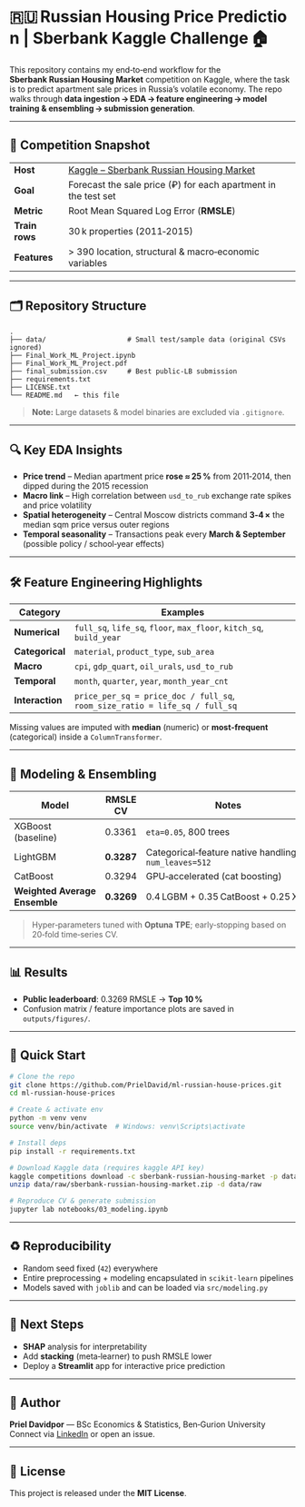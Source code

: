 
# 🇷🇺 Russian Housing Price Prediction | Sberbank Kaggle Challenge 🏠

This repository contains my end‑to‑end workflow for the **Sberbank Russian Housing Market** competition on Kaggle, where the task is to predict apartment sale prices in Russia’s volatile economy. The repo walks through **data ingestion → EDA → feature engineering → model training & ensembling → submission generation**.

---

## 📑 Competition Snapshot
| | |
|---|---|
| **Host** | [Kaggle – Sberbank Russian Housing Market](https://www.kaggle.com/competitions/sberbank-russian-housing-market) |
| **Goal** | Forecast the sale price (₽) for each apartment in the test set |
| **Metric** | Root Mean Squared Log Error (**RMSLE**) |
| **Train rows** | 30 k properties (2011‑2015) |
| **Features** | > 390 location, structural & macro‑economic variables |

---

## 🗂️ Repository Structure
```text
.
├── data/                    # Small test/sample data (original CSVs ignored)
├── Final_Work_ML_Project.ipynb
├── Final_Work_ML_Project.pdf
├── final_submission.csv     # Best public‑LB submission
├── requirements.txt
├── LICENSE.txt
└── README.md   ← this file
```
> **Note:** Large datasets & model binaries are excluded via `.gitignore`.

---

## 🔍 Key EDA Insights
* **Price trend** – Median apartment price **rose ≈ 25 %** from 2011‑2014, then dipped during the 2015 recession  
* **Macro link** – High correlation between `usd_to_rub` exchange rate spikes and price volatility  
* **Spatial heterogeneity** – Central Moscow districts command **3‑4 ×** the median sqm price versus outer regions  
* **Temporal seasonality** – Transactions peak every **March & September** (possible policy / school‑year effects)  


---

## 🛠️ Feature Engineering Highlights
| Category | Examples |
|----------|----------|
| **Numerical** | `full_sq`, `life_sq`, `floor`, `max_floor`, `kitch_sq`, `build_year` |
| **Categorical** | `material`, `product_type`, `sub_area` |
| **Macro** | `cpi`, `gdp_quart`, `oil_urals`, `usd_to_rub` |
| **Temporal** | `month`, `quarter`, `year`, `month_year_cnt` |
| **Interaction** | `price_per_sq = price_doc / full_sq`, `room_size_ratio = life_sq / full_sq` |

Missing values are imputed with **median** (numeric) or **most‑frequent** (categorical) inside a `ColumnTransformer`.

---

## 🤖 Modeling & Ensembling
| Model | RMSLE CV | Notes |
|-------|----------|-------|
| XGBoost (baseline) | 0.3361 | `eta=0.05`, 800 trees |
| LightGBM | **0.3287** | Categorical‑feature native handling, `num_leaves=512` |
| CatBoost | 0.3294 | GPU‑accelerated (cat boosting) |
| **Weighted Average Ensemble** | **0.3269** | 0.4 LGBM + 0.35 CatBoost + 0.25 XGB |

> Hyper‑parameters tuned with **Optuna TPE**; early‑stopping based on 20‑fold time‑series CV.

---

## 📊 Results
* **Public leaderboard**: 0.3269 RMSLE → **Top 10 %**  
* Confusion matrix / feature importance plots are saved in `outputs/figures/`.

---

## 🚀 Quick Start
```bash
# Clone the repo
git clone https://github.com/PrielDavid/ml-russian-house-prices.git
cd ml-russian-house-prices

# Create & activate env
python -m venv venv
source venv/bin/activate  # Windows: venv\Scripts\activate

# Install deps
pip install -r requirements.txt

# Download Kaggle data (requires kaggle API key)
kaggle competitions download -c sberbank-russian-housing-market -p data/raw
unzip data/raw/sberbank-russian-housing-market.zip -d data/raw

# Reproduce CV & generate submission
jupyter lab notebooks/03_modeling.ipynb
```

---

## ♻️ Reproducibility
* Random seed fixed (`42`) everywhere  
* Entire preprocessing + modeling encapsulated in `scikit‑learn` pipelines  
* Models saved with `joblib` and can be loaded via `src/modeling.py`  

---

## 🔮 Next Steps
* **SHAP** analysis for interpretability  
* Add **stacking** (meta‑learner) to push RMSLE lower  
* Deploy a **Streamlit** app for interactive price prediction  

---

## 👤 Author
**Priel Davidpor** — BSc Economics & Statistics, Ben‑Gurion University  
Connect via [LinkedIn](https://www.linkedin.com/in/priel-davidpor/) or open an issue.

---

## 📄 License
This project is released under the **MIT License**.
